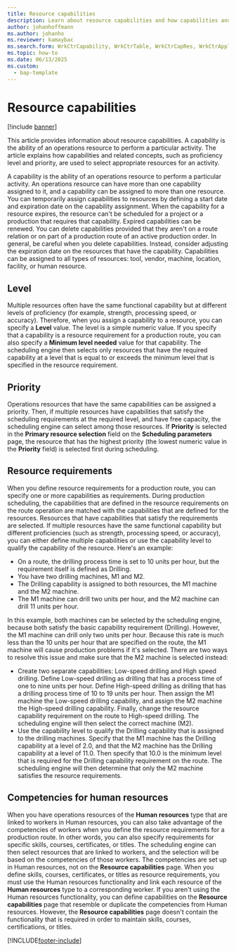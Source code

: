 ```yaml
---
title: Resource capabilities
description: Learn about resource capabilities and how capabilities and related concepts are used to select appropriate resources for an activity.
author: johanhoffmann
ms.author: johanho
ms.reviewer: kamaybac
ms.search.form: WrkCtrCapability, WrkCtrTable, WrkCtrCapRes, WrkCtrApplicableResources
ms.topic: how-to
ms.date: 06/13/2025
ms.custom: 
  - bap-template
---
```


# Resource capabilities

[!include [banner](../includes/banner.md)]

This article provides information about resource capabilities. A capability is the ability of an operations resource to perform a particular activity. The article explains how capabilities and related concepts, such as proficiency level and priority, are used to select appropriate resources for an activity.

A capability is the ability of an operations resource to perform a particular activity. An operations resource can have more than one capability assigned to it, and a capability can be assigned to more than one resource. You can temporarily assign capabilities to resources by defining a start date and expiration date on the capability assignment. When the capability for a resource expires, the resource can't be scheduled for a project or a production that requires that capability. Expired capabilities can be renewed. You can delete capabilities provided that they aren't on a route relation or on part of a production route of an active production order. In general, be careful when you delete capabilities. Instead, consider adjusting the expiration date on the resources that have the capability. Capabilities can be assigned to all types of resources: tool, vendor, machine, location, facility, or human resource.

## Level

Multiple resources often have the same functional capability but at different levels of proficiency (for example, strength, processing speed, or accuracy). Therefore, when you assign a capability to a resource, you can specify a **Level** value. The level is a simple numeric value. If you specify that a capability is a resource requirement for a production route, you can also specify a **Minimum level needed** value for that capability. The scheduling engine then selects only resources that have the required capability at a level that is equal to or exceeds the minimum level that is specified in the resource requirement.

## Priority

Operations resources that have the same capabilities can be assigned a priority. Then, if multiple resources have capabilities that satisfy the scheduling requirements at the required level, and have free capacity, the scheduling engine can select among those resources. If **Priority** is selected in the **Primary resource selection** field on the **Scheduling parameters** page, the resource that has the highest priority (the lowest numeric value in the **Priority** field) is selected first during scheduling.

## Resource requirements

When you define resource requirements for a production route, you can specify one or more capabilities as requirements. During production scheduling, the capabilities that are defined in the resource requirements on the route operation are matched with the capabilities that are defined for the resources. Resources that have capabilities that satisfy the requirements are selected. If multiple resources have the same functional capability but different proficiencies (such as strength, processing speed, or accuracy), you can either define multiple capabilities or use the capability level to qualify the capability of the resource. Here's an example:

- On a route, the drilling process time is set to 10 units per hour, but the requirement itself is defined as Drilling.
- You have two drilling machines, M1 and M2.
- The Drilling capability is assigned to both resources, the M1 machine and the M2 machine.
- The M1 machine can drill two units per hour, and the M2 machine can drill 11 units per hour.

In this example, both machines can be selected by the scheduling engine, because both satisfy the basic capability requirement (Drilling). However, the M1 machine can drill only two units per hour. Because this rate is much less than the 10 units per hour that are specified on the route, the M1 machine will cause production problems if it's selected. There are two ways to resolve this issue and make sure that the M2 machine is selected instead:

- Create two separate capabilities: Low-speed drilling and High speed drilling. Define Low-speed drilling as drilling that has a process time of one to nine units per hour. Define High-speed drilling as drilling that has a drilling process time of 10 to 19 units per hour. Then assign the M1 machine the Low-speed drilling capability, and assign the M2 machine the High-speed drilling capability. Finally, change the resource capability requirement on the route to High-speed drilling. The scheduling engine will then select the correct machine (M2).
- Use the capability level to qualify the Drilling capability that is assigned to the drilling machines. Specify that the M1 machine has the Drilling capability at a level of 2.0, and that the M2 machine has the Drilling capability at a level of 11.0. Then specify that 10.0 is the minimum level that is required for the Drilling capability requirement on the route. The scheduling engine will then determine that only the M2 machine satisfies the resource requirements.

## Competencies for human resources

When you have operations resources of the **Human resources** type that are linked to workers in Human resources, you can also take advantage of the competencies of workers when you define the resource requirements for a production route. In other words, you can also specify requirements for specific skills, courses, certificates, or titles. The scheduling engine can then select resources that are linked to workers, and the selection will be based on the competencies of those workers. The competencies are set up in Human resources, not on the **Resource capabilities** page. When you define skills, courses, certificates, or titles as resource requirements, you must use the Human resources functionality and link each resource of the **Human resources** type to a corresponding worker. If you aren't using the Human resources functionality, you can define capabilities on the **Resource capabilities** page that resemble or duplicate the competencies from Human resources. However, the **Resource capabilities** page doesn't contain the functionality that is required in order to maintain skills, courses, certifications, or titles.

[!INCLUDE[footer-include](../../includes/footer-banner.md)]
